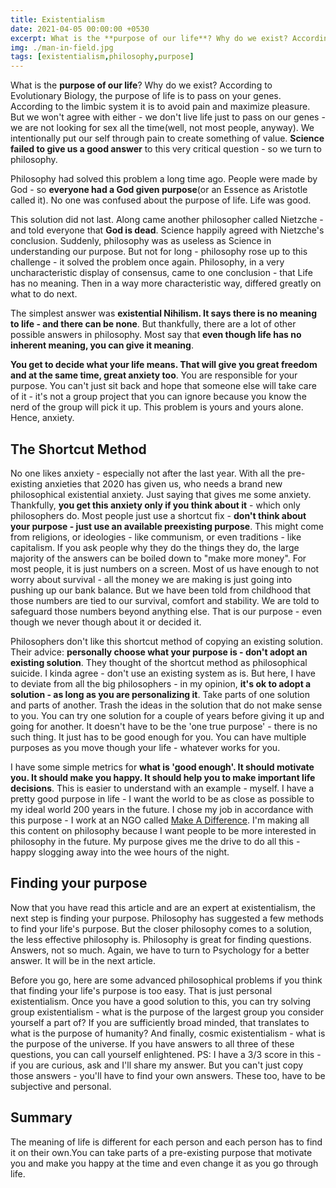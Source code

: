 ```yaml
---
title: Existentialism
date: 2021-04-05 00:00:00 +0530
excerpt: What is the **purpose of our life**? Why do we exist? According to Evolutionary Biology, the purpose of life is to pass on your genes. According to the limbic system it is to avoid pain and maximize pleasure. But we won't agree with either - we don't live life just to pass on our genes and we are not looking for sex all the time either(well, not most people, anyway). We intentionally put ourself through pain to create something of value. **Science failed to give us a good answer** to this very critical question - so we turn to philosophy.
img: ./man-in-field.jpg
tags: [existentialism,philosophy,purpose]
---
```


What is the **purpose of our life**? Why do we exist? According to Evolutionary Biology, the purpose of life is to pass on your genes. According to the limbic system it is to avoid pain and maximize pleasure. But we won't agree with either - we don't live life just to pass on our genes - we are not looking for sex all the time(well, not most people, anyway). We intentionally put our self through pain to create something of value. **Science failed to give us a good answer** to this very critical question - so we turn to philosophy.

Philosophy had solved this problem a long time ago. People were made by God - so **everyone had a God given purpose**(or an Essence as Aristotle called it). No one was confused about the purpose of life. Life was good. 

This solution did not last. Along came another philosopher called Nietzche - and told everyone that **God is dead**. Science happily agreed with Nietzche's conclusion. Suddenly, philosophy was as useless as Science in understanding our purpose. But not for long - philosophy rose up to this challenge - it solved the problem once again. Philosophy, in a very uncharacteristic display of consensus, came to one conclusion - that Life has no meaning. Then in a way more characteristic way, differed greatly on what to do next. 

The simplest answer was **existential Nihilism. It says there is no meaning to life - and there can be none**. But thankfully, there are a lot of other possible answers in philosophy. Most say that **even though life has no inherent meaning, you can give it meaning**.

**You get to decide what your life means. That will give you great freedom and at the same time, great anxiety too**. You are responsible for your purpose. You can't just sit back and hope that someone else will take care of it - it's not a group project that you can ignore because you know the nerd of the group will pick it up. This problem is yours and yours alone. Hence, anxiety. 

## The Shortcut Method

No one likes anxiety - especially not after the last year. With all the pre-existing anxieties that 2020 has given us, who needs a brand new philosophical existential anxiety. Just saying that gives me some anxiety. Thankfully, **you get this anxiety only if you think about it** - which only philosophers do. Most people just use a shortcut fix - **don't think about your purpose - just use an available preexisting purpose**. This might come from religions, or ideologies - like communism, or even traditions - like capitalism. If you ask people why they do the things they do, the large majority of the answers can be boiled down to "make more money". For most people, it is just numbers on a screen. Most of us have enough to not worry about survival - all the money we are making is just going into pushing up our bank balance. But we have been told from childhood that those numbers are tied to our survival, comfort and stability. We are told to safeguard those numbers beyond anything else. That is our purpose - even though we never though about it or decided it.

Philosophers don't like this shortcut method of copying an existing solution. Their advice: **personally choose what your purpose is - don't adopt an existing solution**. They thought of the shortcut method as philosophical suicide. I kinda agree - don't use an existing system as is. But here, I have to deviate from all the big philosophers - in my opinion, **it's ok to adopt a solution - as long as you are personalizing it**. Take parts of one solution and parts of another. Trash the ideas in the solution that do not make sense to you. You can try one solution for a couple of years before giving it up and going for another. It doesn't have to be the 'one true purpose' - there is no such thing. It just has to be good enough for you. You can have multiple purposes as you move though your life - whatever works for you.

I have some simple metrics for **what is 'good enough'. It should motivate you. It should make you happy. It should help you to make important life decisions**. This is easier to understand with an example - myself. I have a pretty good purpose in life - I want the world to be as close as possible to my ideal world 200 years in the future. I chose my job in accordance with this purpose - I work at an NGO called [Make A Difference](https://makeadiff.in/). I'm making all this content on philosophy because I want people to be more interested in philosophy in the future. My purpose gives me the drive to do all this - happy slogging away into the wee hours of the night.

## Finding your purpose

Now that you have read this article and are an expert at existentialism, the next step is finding your purpose. Philosophy has suggested a few methods to find your life's purpose. But the closer philosophy comes to a solution, the less effective philosophy is. Philosophy is great for finding questions. Answers, not so much. Again, we have to turn to Psychology for a better answer. It will be in the next article.

Before you go, here are some advanced philosophical problems if you think that finding your life's purpose is too easy. That is just personal existentialism. Once you have a good solution to this, you can try solving group existentialism - what is the purpose of the largest group you consider yourself a part of? If you are sufficiently broad minded, that translates to what is the purpose of humanity? And finally, cosmic existentialism - what is the purpose of the universe. If you have answers to all three of these questions, you can call yourself enlightened. PS: I have a 3/3 score in this - if you are curious, ask and I'll share my answer. But you can't just copy those answers - you'll have to find your own answers. These too, have to be subjective and personal. 

## Summary

The meaning of life is different for each person and each person has to find it on their own.You can take parts of a pre-existing purpose that motivate you and make you happy at the time and even change it as you go through life.

